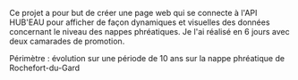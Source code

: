 Ce projet a pour but de créer une page web qui se connecte à l'API HUB'EAU pour afficher de façon dynamiques et visuelles des données concernant le niveau des nappes phréatiques. Je l'ai réalisé en 6 jours avec deux camarades de promotion. 

Périmètre : évolution sur une période de 10 ans sur la nappe phréatique de Rochefort-du-Gard
